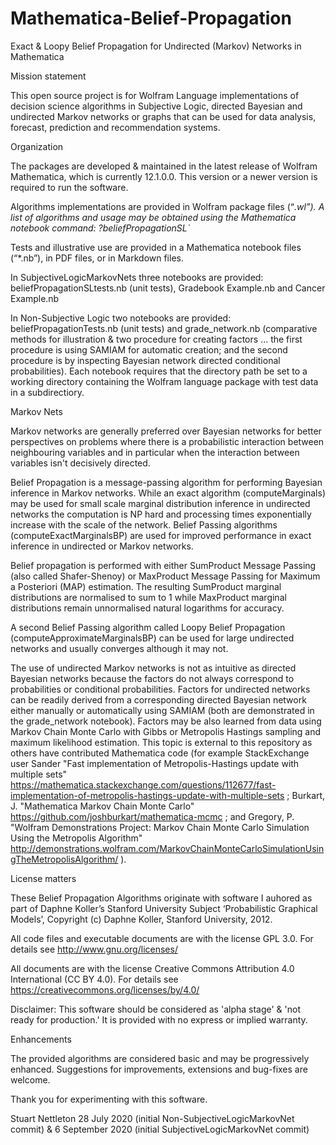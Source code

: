 # Mathematica-Belief-Propagation
Exact &amp; Loopy Belief Propagation for Undirected (Markov) Networks in Mathematica

Mission statement 

This open source project is for Wolfram Language implementations of decision science algorithms in Subjective Logic, directed Bayesian and undirected Markov networks or graphs that can be used for data analysis, forecast, prediction and recommendation systems.

Organization

The packages are developed & maintained in the latest release of Wolfram Mathematica, which is currently  12.1.0.0. This version or a newer version is required to run the software.

Algorithms implementations are provided in Wolfram package files (“*.wl”). A list of algorithms and usage may be obtained using the Mathematica notebook command:
?beliefPropagationSL`*

Tests and illustrative use are provided in a Mathematica notebook files (“*.nb”), in PDF files, or in Markdown files.

In SubjectiveLogicMarkovNets three notebooks are provided: beliefPropagationSLtests.nb (unit tests), Gradebook Example.nb and Cancer Example.nb

In Non-Subjective Logic two notebooks are provided: beliefPropagationTests.nb (unit tests) and grade_network.nb (comparative methods for illustration & two procedure for creating factors ... the first procedure is using SAMIAM for automatic creation; and the second procedure is by inspecting Bayesian network directed conditional probabilities). Each notebook requires that the directory path be set to a working directory containing the Wolfram language package with test data in a subdirectiory.

Markov Nets

Markov networks are generally preferred over Bayesian networks for better perspectives on problems where there is a probabilistic interaction between neighbouring variables and in particular when the interaction between variables isn't decisively directed.

Belief Propagation is a message-passing algorithm for performing Bayesian inference in Markov networks. While an exact algorithm (computeMarginals) may be used for small scale marginal distribution inference in undirected networks the computation is NP hard and processing times exponentially increase with the scale of the network. Belief Passing algorithms (computeExactMarginalsBP) are used for improved performance in exact inference in undirected or Markov networks.

Belief propagation is performed with either SumProduct Message Passing (also called Shafer-Shenoy) or MaxProduct Message Passing for Maximum a Posteriori (MAP) estimation. The resulting SumProduct marginal distributions are normalised to sum to 1 while MaxProduct marginal distributions remain unnormalised natural logarithms for accuracy.

A second Belief Passing algorithm called Loopy Belief Propagation (computeApproximateMarginalsBP) can be used for large undirected networks and usually converges although it may not.

The use of undirected Markov networks is not as intuitive as directed Bayesian networks because the factors do not always correspond to probabilities or conditional probabilities. Factors for undirected networks can be readily derived from a corresponding directed Bayesian network either manually or automatically using SAMIAM (both are demonstrated in the grade_network notebook). Factors may be also learned from data using Markov Chain Monte Carlo with Gibbs or Metropolis Hastings sampling and maximum likelihood estimation. This topic is external to this repository as others have contributed Mathematica code (for example StackExchange user Sander "Fast implementation of Metropolis-Hastings update with multiple sets" https://mathematica.stackexchange.com/questions/112677/fast-implementation-of-metropolis-hastings-update-with-multiple-sets ; Burkart, J. "Mathematica Markov Chain Monte Carlo" https://github.com/joshburkart/mathematica-mcmc ; and Gregory, P. "Wolfram Demonstrations Project: Markov Chain Monte Carlo Simulation Using the Metropolis Algorithm" http://demonstrations.wolfram.com/MarkovChainMonteCarloSimulationUsingTheMetropolisAlgorithm/ ).

License matters

These Belief Propagation Algorithms originate with software I auhored as part of Daphne Koller’s Stanford University Subject ‘Probabilistic Graphical Models’, Copyright (c) Daphne Koller, Stanford University, 2012.

All code files and executable documents are with the license GPL 3.0. For details see http://www.gnu.org/licenses/

All documents are with the license Creative Commons Attribution 4.0 International (CC BY 4.0). For details see https://creativecommons.org/licenses/by/4.0/

Disclaimer: This software should be considered as 'alpha stage' & 'not ready for production.' It is provided with no express or implied warranty.
 
Enhancements

The provided algorithms are considered basic and may be progressively enhanced. Suggestions for improvements, extensions and bug-fixes are welcome.

Thank you for experimenting with this software.

Stuart Nettleton 28 July 2020 (initial Non-SubjectiveLogicMarkovNet commit) & 6 September 2020 (initial SubjectiveLogicMarkovNet commit)
